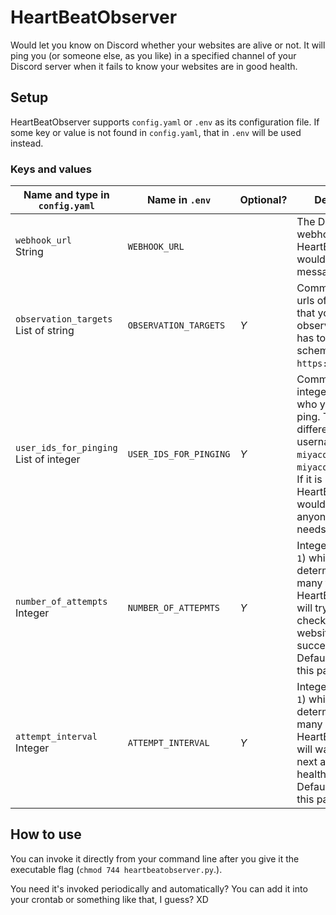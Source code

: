 # HeartBeatObserver

Would let you know on Discord whether your websites are alive or not. It will ping you (or someone else, as you like) in a specified channel of your Discord server when it fails to know your websites are in good health.

## Setup

HeartBeatObserver supports `config.yaml` or `.env` as its configuration file. If some key or value is not found in `config.yaml`, that in `.env` will be used instead.

### Keys and values

|Name and type in `config.yaml`|Name in `.env`|Optional?|Description|Example|
|---|---|---|---|---|
|`webhook_url`<br />String|`WEBHOOK_URL`||The Discord's webhook url which HeartBeatObserver would post messages to.|`https://discordapp.com/api/webhooks/{webhook.id}/{webhook.token}`<br />For details, see [Discord's documentation](https://discordapp.com/developers/docs/resources/webhook).|
|`observation_targets`<br />List of string|`OBSERVATION_TARGETS`|*Y*|Comma-separated urls of websites that you want to observe. Each url has to include its scheme (such as `https:`).|`https://www.zeppel.biz/`<br />`https://www.zeppel.net/,https://www.zeppel.biz/this/path/does/not/exist/really?maybe=true`|
|`user_ids_for_pinging`<br />List of integer|`USER_IDS_FOR_PINGING`|*Y*|Comma-separated integer ids of users who you want to ping. The user id is different from username like `miyaco` and `miyaco#8492`.<br /> If it is blank, HeartBeatObserver would not ping anyone even if it needs to do so.|`12345`<br />`12345,23456`|
|`number_of_attempts`<br />Integer|`NUMBER_OF_ATTEPMTS`|*Y*|Integer value (>= `1`) which determines how many times HeartBeatObserver will try the health-check for the given websites until success.<br />Default value for this parameter is `1`.|`5`|
|`attempt_interval`<br />Integer|`ATTEMPT_INTERVAL`|*Y*|Integer value (>= `1`) which determines how many seconds HeartBeatObserver will wait until the next attempt of the health-check.<br />Default value for this parameter is `1`.|`5`|

## How to use

You can invoke it directly from your command line after you give it the executable flag (`chmod 744 heartbeatobserver.py`.).

You need it's invoked periodically and automatically? You can add it into your crontab or something like that, I guess? XD
